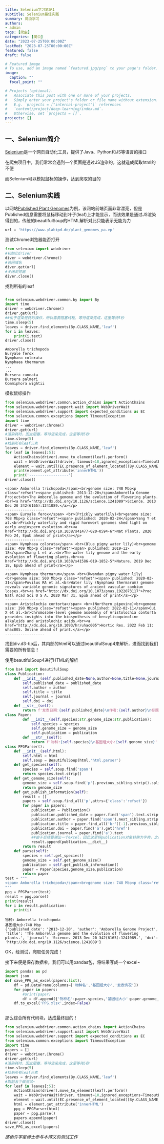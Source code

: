 ```yaml
---
title: Selenium学习笔记1
subtitle: Selenium最佳实践
summary: 爬虫学习
authors:
- admin
tags: [爬虫]
categories: [爬虫]
date: "2023-07-25T00:00:00Z"
lastMod: "2023-07-25T00:00:00Z"
featured: false
draft: false

# Featured image
# To use, add an image named `featured.jpg/png` to your page's folder. 
image:
  caption: ""
  focal_point: ""

# Projects (optional).
#   Associate this post with one or more of your projects.
#   Simply enter your project's folder or file name without extension.
#   E.g. `projects = ["internal-project"]` references 
#   `content/project/deep-learning/index.md`.
#   Otherwise, set `projects = []`.
projects: []
---
```


## 一、Selenium简介

[Selenium](https://www.selenium.dev/zh-cn/documentation/webdriver/getting_started/)是一个网页自动化工具，提供了Java、Python和JS等语言的接口

在爬虫项目中，我们常常会遇到一个页面是通过JS渲染的，这就造成爬取html的不便

而Selenium可以模拟鼠标的操作，达到爬取的目的

## 二、Selenium实践

以网站[Published Plant Genomes](https://www.plabipd.de/plant_genomes_pa.ep)为例，该网站前端页面非常漂亮，但是Published信息需要将鼠标移动到叶子(leaf)上才能显示，而该效果是通过JS渲染得到的，传统的beautifulSoup的HTML解析对此只能表示无能为力


```python
url = 'https://www.plabipd.de/plant_genomes_pa.ep'
```

测试Chrome浏览器能否打开


```python
from selenium import webdriver
#初始化driver
diver = webdriver.Chrome()
#访问域名
diver.get(url)
#关闭浏览器
diver.close()
```

找到所有的leaf


```python

from selenium.webdriver.common.by import By
import time
driver = webdriver.Chrome()
driver.get(url)
##由于渲染是耗时操作，所以需要阻塞线程，等待渲染完成，这里等待5秒
time.sleep(5)
leaves = driver.find_elements(By.CLASS_NAME,'leaf')
for i in leaves:
    print(i.text)
driver.close()

```

    Amborella trichopoda
    Euryale ferox
    Nymphaea colorata
    Nymphaea thermarum
    ...
    ...
    Bursera cuneata
    Bursera palmeri
    Commiphora wightii
    

模拟鼠标操作


```python
from selenium.webdriver.common.action_chains import ActionChains
from selenium.webdriver.support.wait import WebDriverWait
from selenium.webdriver.support import expected_conditions as EC
from selenium.common.exceptions import TimeoutException
import time
driver = webdriver.Chrome()
driver.get(url)
#渲染耗时，因此阻塞，等待渲染完成，这里等待5秒
time.sleep(5)
#找到所有leaf元素
leaves = driver.find_elements(By.CLASS_NAME,'leaf')
for leaf in leaves[:5]:
    ActionChains(driver).move_to_element(leaf).perform()
    wait = WebDriverWait(driver, timeout=10,ignored_exceptions=TimeoutException)
    element = wait.until(EC.presence_of_element_located((By.CLASS_NAME, 'd3-tip')))
    print(element.get_attribute('innerHTML'))
    print('------------------')
driver.close()

```

    <span> Amborella trichopoda</span><br>genome size: 748 Mbp<p class="refset"><span> published: 2013-12-20</span>Amborella Genome Project<br>The Amborella genome and the evolution of flowering plants.<br><a href="http://dx.doi.org/10.1126/science.1241089">Science. 2013 Dec 20 342(6165):1241089.</a></p>
    ------------------
    <span> Euryale ferox</span> <br>(Prickly waterlily)<br>genome size: 768 Mbp<p class="refset"><span> published: 2020-02-24</span>Yang Y et al.<br>Prickly waterlily and rigid hornwort genomes shed light on early angiosperm evolution.<br><a href="http://dx.doi.org/10.1038/s41477-020-0594-6">Nat Plants. 2020 Feb 24, Epub ahead of print</a></p>
    ------------------
    <span> Nymphaea colorata</span> <br>(Blue pigmy water lily)<br>genome size: 409 Mbp<p class="refset"><span> published: 2019-12-18</span>Zhang L et al.<br>The water lily genome and the early evolution of flowering plants.<br><a href="http://dx.doi.org/10.1038/s41586-019-1852-5">Nature. 2019 Dec 18, Epub ahead of print</a></p>
    ------------------
    <span> Nymphaea thermarum</span> <br>(Rwandan pigmy water lily)<br>genome size: 500 Mbp<p class="refset"><span> published: 2020-03-31</span>Povilus RA et al.<br>Water lily (Nymphaea thermarum) genome reveals variable genomic signatures of ancient vascular cambium losses.<br><a href="http://dx.doi.org/10.1073/pnas.1922873117">Proc Natl Acad Sci U S A. 2020 Mar 31, Epub ahead of print</a></p>
    ------------------
    <span> Aristolochia contorta</span> <br>(Northern pipevine)<br>genome size: 290 Mbp<p class="refset"><span> published: 2022-02-11</span>Cui X et al.<br>Chromosome-level genome assembly of Aristolochia contorta provides insights into the biosynthesis of benzylisoquinoline alkaloids and aristolochic acids.<br><a href="http://dx.doi.org/10.1093/hr/uhac005">Hortic Res. 2022 Feb 11: uhac005. Online ahead of print.</a></p>
    ------------------
    

找到div.d3-tip后，其内部的html可以通过beautifulSoup4来解析，进而找到我们需要的所有信息！

使用beautifulSoup4进行HTML的解析


```python
from bs4 import BeautifulSoup
class Publication:
    def __init__(self,published_date=None,author=None,title=None,journal=None,doi=None):
        self.published_date = published_date
        self.author = author
        self.title = title
        self.journal = journal
        self.doi = doi
    def __str__(self):
        return f'发表日期:{self.published_date}\n作者:{self.author}\n标题:{self.title}\n期刊:{self.journal}\ndoi:{self.doi}'
class Paper:
        def __init__(self,species:str,genome_size:str,publication):
            self.species = species
            self.genome_size = genome_size
            self.publication = publication
        def __str__(self):
            return f'物种:{self.species}\n基因组大小:{self.genome_size}'
class PPGParser():
    def __init__(self,html):
        self.html = html
        self.soup = BeautifulSoup(html,'html.parser')
    def get_species(self):
        species = self.soup.find('span')
        return species.text.strip()
    def get_genome_size(self):
        genome_size = self.soup.find('p').previous_sibling.strip().split(':')[-1].strip()
        return genome_size
    def get_publish_information(self):
        result = []
        papers = self.soup.find_all('p',attrs={'class':'refset'})
        for paper in papers:
            publication = Publication()
            publication.published_date = paper.find('span').text.strip().split(':')[-1].strip()
            publication.author = paper.find('span').next_sibling.strip()
            publication.title = paper.find_all('br')[-1].previous_sibling.strip()
            publication.doi = paper.find('a').get('href')
            publication.journal = paper.find('a').text
            ##由于后续要输出一个excel，因此这里将publication对象转换为字典，之后json.loads方便转换为json
            result.append(publication.__dict__)
        return result
    def parse(self):
        species = self.get_species()
        genome_size = self.get_genome_size()
        publication = self.get_publish_information()
        paper = Paper(species,genome_size,publication)
        return paper
test = """
<span> Amborella trichopoda</span><br>genome size: 748 Mbp<p class="refset"><span> published: 2013-12-20</span>Amborella Genome Project<br>The Amborella genome and the evolution of flowering plants.<br><a href="http://dx.doi.org/10.1126/science.1241089">Science. 2013 Dec 20 342(6165):1241089.</a></p>
"""
ppg = PPGParser(test)
result = ppg.parse()
print(result)
for i in result.publication:
    print(i)

```

    物种: Amborella trichopoda
    基因组大小:748 Mbp
    {'published_date': '2013-12-20', 'author': 'Amborella Genome Project', 'title': 'The Amborella genome and the evolution of flowering plants.', 'journal': 'Science. 2013 Dec 20 342(6165):1241089.', 'doi': 'http://dx.doi.org/10.1126/science.1241089'}
    

OK，经测试，爬取任务完成！

接下来便是保存数据啦，我们可以用pandas包，将结果写成一个excel~


```python
import pandas as pd
import json
def save_PPG_as_excel(papers:list):
    df = pd.DataFrame(columns=['物种名','基因组大小','发表情况'])
    for paper in papers:
        #print(paper)
        df = df.append({'物种名':paper.species,'基因组大小':paper.genome_size,'发表情况':json.dumps(paper.publication,ensure_ascii=False)},ignore_index=True)
    df.to_excel('PPG.xlsx',index=False)    
    
```

那么综合所有代码块，达成最终目的！


```python
from selenium.webdriver.common.action_chains import ActionChains
from selenium.webdriver.support.wait import WebDriverWait
from selenium.webdriver.support import expected_conditions as EC
from selenium.common.exceptions import TimeoutException
import time
papers = []
driver = webdriver.Chrome()
driver.get(url)
#渲染耗时，因此阻塞，等待渲染完成，这里等待5秒
time.sleep(5)
#找到所有leaf元素
leaves = driver.find_elements(By.CLASS_NAME,'leaf')
#取前五个做测试~
for leaf in leaves[:5]:
    ActionChains(driver).move_to_element(leaf).perform()
    wait = WebDriverWait(driver, timeout=10,ignored_exceptions=TimeoutException)
    element = wait.until(EC.presence_of_element_located((By.CLASS_NAME, 'd3-tip')))
    html = element.get_attribute('innerHTML')
    ppg = PPGParser(html)
    paper = ppg.parse()
    papers.append(paper)
driver.close()
save_PPG_as_excel(papers)
```

    
*感谢许宇星博士参与本博文的测试工作*
